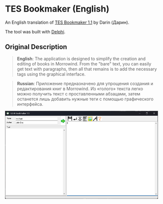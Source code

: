 # TES Bookmaker (English)

An English translation of [TES Bookmaker 1.1](https://www.fullrest.ru/files/bookmaker) by Darin (Дарин).

The tool was built with [Delphi](https://www.embarcadero.com/products/delphi).

## Original Description

> **English**:
> The application is designed to simplify the creation and editing of books in Morrowind. From the "bare" text, you can easily get text with paragraphs, then all that remains is to add the necessary tags using the graphical interface.

> **Russian**:
> Приложение предназначено для упрощения создания и редактирования книг в Morrowind. Из «голого» текста легко можно получить текст с проставленными абзацами, затем останется лишь добавить нужные теги с помощью графического интерфейса.

![Screenshot of the English translation of TES Bookmaker](https://github.com/MasssiveJuice08/TES-Bookmaker-ENG/blob/main/tes-bookmaker-english-screenshot.png)
